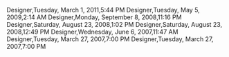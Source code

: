 ﻿Designer,Tuesday, March 1, 2011,5:44 PMDesigner,Tuesday, May 5, 2009,2:14 AMDesigner,Monday, September 8, 2008,11:16 PMDesigner,Saturday, August 23, 2008,1:02 PMDesigner,Saturday, August 23, 2008,12:49 PMDesigner,Wednesday, June 6, 2007,11:47 AMDesigner,Tuesday, March 27, 2007,7:00 PMDesigner,Tuesday, March 27, 2007,7:00 PM